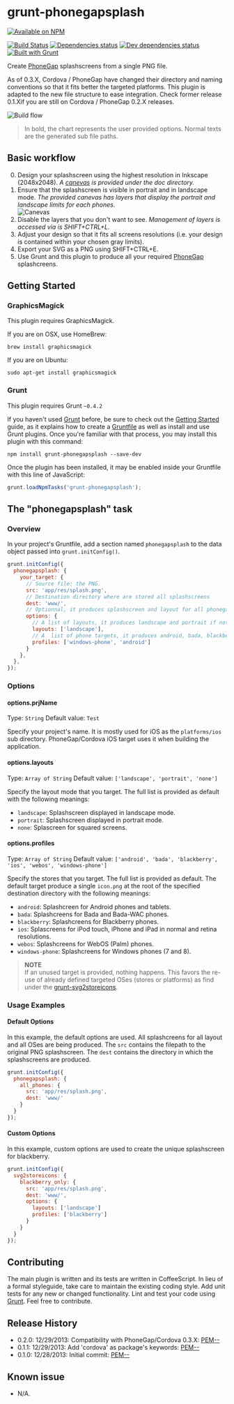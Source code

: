 # grunt-phonegapsplash

[![Available on NPM](https://nodei.co/npm/grunt-phonegapsplash.png?compact=true)](https://npmjs.org/package/grunt-phongapsplash/)

[![Build Status](https://travis-ci.org/PEM--/grunt-phonegapsplash.png?branch=master)](http://travis-ci.org/PEM--/grunt-phonegapsplash)
[![Dependencies status](https://david-dm.org/PEM--/grunt-phonegapsplash.png)](https://david-dm.org/PEM--/grunt-phonegapsplash)
[![Dev dependencies status](https://david-dm.org/PEM--/grunt-phonegapsplash/dev-status.png)](https://david-dm.org/PEM--/grunt-phonegapsplash/#info=devDependencies)
[![Built with Grunt](https://cdn.gruntjs.com/builtwith.png)](http://gruntjs.com/)

Create [PhoneGap](http://phonegap.com/) splashscreens from a single PNG file.

As of 0.3.X, Cordova / PhoneGap have changed their directory and naming conventions so that it fits better the targeted platforms. This plugin is adapted to the new file structure to ease integration. Check former release  0.1.Xif you are still on Cordova / PhoneGap 0.2.X releases.

![Build flow](https://raw.github.com/PEM--/grunt-phonegapsplash/master/doc/flowchart.png "Build flow")

> In bold, the chart represents the user provided options. Normal texts are the generated sub file paths.

## Basic workflow
0. Design your splashscreen using the highest resolution in Inkscape (2048x2048). _A [canevas](https://raw.github.com/PEM--/grunt-phonegapsplash/master/doc/canevas.svg) is provided under the doc directory._
0. Ensure that the splashscreen is visible in portrait and in landscape mode. _The provided canevas has layers that display the portrait and landscape limits for each phones._<br>
![Canevas](https://raw.github.com/PEM--/grunt-phonegapsplash/master/doc/canevas.png "Canevas")
0. Disable the layers that you don't want to see. _Management of layers is accessed via is SHIFT+CTRL+L._
0. Adjust your design so that it fits all screens resolutions (i.e. your design is contained within your chosen gray limits).
0. Export your SVG as a PNG using SHIFT+CTRL+E.
0. Use Grunt and this plugin to produce all your required [PhoneGap](http://phonegap.com/) splashcreens.

## Getting Started
### GraphicsMagick
This plugin requires GraphicsMagick.

If you are on OSX, use HomeBrew:
```
brew install graphicsmagick
```

If you are on Ubuntu:
```
sudo apt-get install graphicsmagick
```

### Grunt
This plugin requires Grunt `~0.4.2`

If you haven't used [Grunt](http://gruntjs.com/) before, be sure to check out the [Getting Started](http://gruntjs.com/getting-started) guide, as it explains how to create a [Gruntfile](http://gruntjs.com/sample-gruntfile) as well as install and use Grunt plugins. Once you're familiar with that process, you may install this plugin with this command:

```shell
npm install grunt-phonegapsplash --save-dev
```

Once the plugin has been installed, it may be enabled inside your Gruntfile with this line of JavaScript:

```js
grunt.loadNpmTasks('grunt-phonegapsplash');
```

## The "phonegapsplash" task
### Overview
In your project's Gruntfile, add a section named `phonegapsplash` to the data object passed into `grunt.initConfig()`.

```js
grunt.initConfig({
  phonegapsplash: {
    your_target: {
      // Source file: the PNG.
      src: 'app/res/splash.png',
      // Destination directory where are stored all splashscreens
      dest: 'www/',
      // Optionnal, it produces splashscreen and layout for all phonegap targets if not specified
      options: {
        // A list of layouts, it produces landscape and portrait if not specified
        layouts: ['landscape'],
        // A  list of phone targets, it produces android, bada, blackberry, ios, webos, windows-phone if not specified
        profiles: ['windows-phone', 'android']
      }
    },
  },
});
```

### Options
#### options.prjName
Type: `String`
Default value: `Test`

Specify your project's name. It is mostly used for iOS as the `platforms/ios` sub directory. PhoneGap/Cordova iOS target uses it when building the application.

#### options.layouts
Type: `Array of String`
Default value: `['landscape', 'portrait', 'none']`

Specify the layout mode that you target. The full list is provided as default with the following meanings:

* `landscape`: Splashscreen displayed in landscape mode.
* `portrait`: Splashscreen displayed in portrait mode.
* `none`: Splascreen for squared screens.

#### options.profiles
Type: `Array of String`
Default value: `['android', 'bada', 'blackberry', 'ios', 'webos', 'windows-phone']`

Specify the stores that you target. The full list is provided as default. The default target produce a single `icon.png` at the root of the specified destination directory with the following meanings:

* `android`: Splashcreen for Android phones and tablets.
* `bada`: Splashcreens for Bada and Bada-WAC phones.
* `blackberry`: Splashcreens for Blackberry phones.
* `ios`: Splascreens for iPod touch, iPhone and iPad in normal and retina resolutions.
* `webos`: Splashcreens for WebOS (Palm) phones.
* `windows-phone`: Splashcreens for Windows phones (7 and 8).

> **NOTE**<br>If an unused target is provided, nothing happens. This favors the re-use of already defined targeted OSes (stores or platforms) as find under the [grunt-svg2storeicons](https://npmjs.org/package/grunt-svg2storeicons).

### Usage Examples
#### Default Options
In this example, the default options are used. All splashcreens for all layout and all OSes are being produced. The `src` contains the filepath to the original PNG splashscreen. The `dest` contains the directory in which the splashscreens are produced.
```js
grunt.initConfig({
  phonegapsplash: {
    all_phones: {
      src: 'app/res/splash.png',
      dest: 'www/'
    }
  }
});
```

#### Custom Options
In this example, custom options are used to create the unique splashscreen for blackberry.
```js
grunt.initConfig({
  svg2storeicons: {
    blackberry_only: {
      src: 'app/res/splash.png',
      dest: 'www/',
      options: {
        layouts: ['landscape']
        profiles: ['blackberry']
      }
    }
  }
});
```

## Contributing
The main plugin is written and its tests are written in CoffeeScript. In lieu of a formal styleguide, take care to maintain the existing coding style. Add unit tests for any new or changed functionality. Lint and test your code using [Grunt](http://gruntjs.com/). Feel free to contribute.

## Release History
* 0.2.0: 12/29/2013: Compatibility with PhoneGap/Cordova 0.3.X: [PEM--](https://github.com/PEM--)
* 0.1.1: 12/29/2013: Add 'cordova' as package's keywords: [PEM--]( https://github.com/PEM-- )
* 0.1.0: 12/28/2013: Initial commit: [PEM--]( https://github.com/PEM-- )

## Known issue
* N/A.
